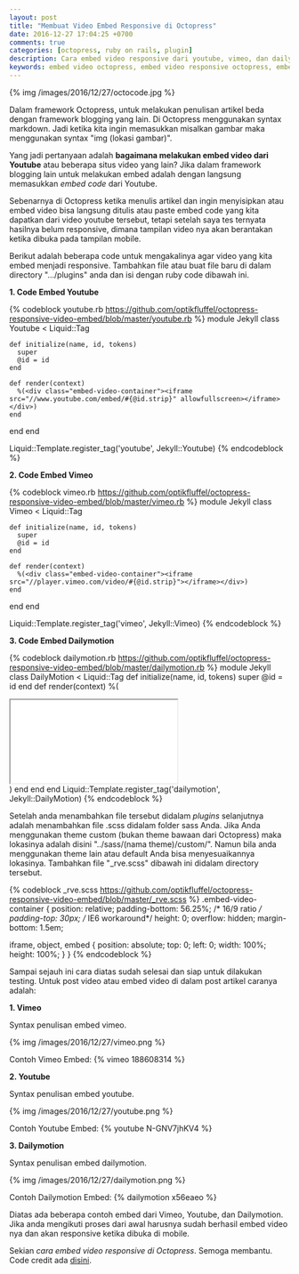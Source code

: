 ```yaml
---
layout: post
title: "Membuat Video Embed Responsive di Octopress"
date: 2016-12-27 17:04:25 +0700
comments: true
categories: [octopress, ruby on rails, plugin]
description: Cara embed video responsive dari youtube, vimeo, dan dailymotion di Octopress. 
keywords: embed video octopress, embed video responsive octopress, embed video vimeo octopress.
---
```


{% img /images/2016/12/27/octocode.jpg %}

Dalam framework Octopress, untuk melakukan penulisan artikel beda dengan framework blogging yang lain. Di Octopress menggunakan syntax markdown. Jadi ketika kita ingin memasukkan misalkan gambar maka menggunakan syntax "img (lokasi gambar)".

<!-- more -->

Yang jadi pertanyaan adalah **bagaimana melakukan embed video dari Youtube** atau beberapa situs video yang lain? Jika dalam framework blogging lain untuk melakukan embed adalah dengan langsung memasukkan *embed code* dari Youtube.

Sebenarnya di Octopress ketika menulis artikel dan ingin menyisipkan atau embed video bisa langsung ditulis atau paste embed code yang kita dapatkan dari video youtube tersebut, tetapi setelah saya tes ternyata hasilnya belum responsive, dimana tampilan video nya akan berantakan ketika dibuka pada tampilan mobile. 

Berikut adalah beberapa code untuk mengakalinya agar video yang kita embed menjadi responsive. Tambahkan file atau buat file baru di dalam directory ".../plugins" anda dan isi dengan ruby code dibawah ini.

**1. Code Embed Youtube**

{% codeblock youtube.rb https://github.com/optikfluffel/octopress-responsive-video-embed/blob/master/youtube.rb %}
module Jekyll
  class Youtube < Liquid::Tag

    def initialize(name, id, tokens)
      super
      @id = id
    end

    def render(context)
      %(<div class="embed-video-container"><iframe src="//www.youtube.com/embed/#{@id.strip}" allowfullscreen></iframe></div>)
    end
  end
end

Liquid::Template.register_tag('youtube', Jekyll::Youtube)
{% endcodeblock %}

**2. Code Embed Vimeo**

{% codeblock vimeo.rb https://github.com/optikfluffel/octopress-responsive-video-embed/blob/master/vimeo.rb %}
module Jekyll
  class Vimeo < Liquid::Tag

    def initialize(name, id, tokens)
      super
      @id = id
    end

    def render(context)
      %(<div class="embed-video-container"><iframe src="//player.vimeo.com/video/#{@id.strip}"></iframe></div>)
    end
  end
end

Liquid::Template.register_tag('vimeo', Jekyll::Vimeo)
{% endcodeblock %}

**3. Code Embed Dailymotion**

{% codeblock dailymotion.rb https://github.com/optikfluffel/octopress-responsive-video-embed/blob/master/dailymotion.rb %}
module Jekyll
  class DailyMotion < Liquid::Tag
    def initialize(name, id, tokens)
      super
      @id = id
    end
    def render(context)
	%(<div class="embed-video-container"><iframe src="//www.dailymotion.com/embed/video/#{@id.strip}"></iframe></div>)
    end
  end
end
Liquid::Template.register_tag('dailymotion', Jekyll::DailyMotion)
{% endcodeblock %}

Setelah anda menambahkan file tersebut didalam *plugins* selanjutnya adalah menambahkan file .scss didalam folder sass Anda. Jika Anda menggunakan theme custom (bukan theme bawaan dari Octopress) maka lokasinya adalah disini "../sass/(nama theme)/custom/". Namun bila anda menggunakan theme lain atau default Anda bisa menyesuaikannya lokasinya. Tambahkan file "_rve.scss" dibawah ini didalam directory tersebut.

{% codeblock _rve.scss https://github.com/optikfluffel/octopress-responsive-video-embed/blob/master/_rve.scss %}
.embed-video-container {
  position: relative;
  padding-bottom: 56.25%; /* 16/9 ratio */
  padding-top: 30px; /* IE6 workaround*/
  height: 0;
  overflow: hidden;
  margin-bottom: 1.5em;

  iframe, object, embed {
    position: absolute;
    top: 0;
    left: 0;
    width: 100%;
    height: 100%;
  }
}
{% endcodeblock %}

Sampai sejauh ini cara diatas sudah selesai dan siap untuk dilakukan testing. Untuk post video atau embed video di dalam post artikel caranya adalah:

**1. Vimeo**

Syntax penulisan embed vimeo.

{% img /images/2016/12/27/vimeo.png %}

Contoh Vimeo Embed:
{% vimeo 188608314 %}

**2. Youtube**

Syntax penulisan embed youtube.

{% img /images/2016/12/27/youtube.png %}

Contoh Youtube Embed:
{% youtube N-GNV7jhKV4 %}

**3. Dailymotion**

Syntax penulisan embed dailymotion.

{% img /images/2016/12/27/dailymotion.png %}

Contoh Dailymotion Embed:
{% dailymotion x56eaeo %}

Diatas ada beberapa contoh embed dari Vimeo, Youtube, dan Dailymotion. Jika anda mengikuti proses dari awal harusnya sudah berhasil embed video nya dan akan responsive ketika dibuka di mobile. 

Sekian *cara embed video responsive di Octopress*. Semoga membantu. Code credit ada [disini](https://github.com/optikfluffel/octopress-responsive-video-embed).